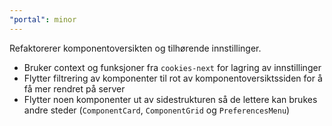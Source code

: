 ```yaml
---
"portal": minor
---
```


Refaktorerer komponentoversikten og tilhørende innstillinger.

- Bruker context og funksjoner fra `cookies-next` for lagring av innstillinger
- Flytter filtrering av komponenter til rot av komponentoversiktssiden for å få mer rendret på server
- Flytter noen komponenter ut av sidestrukturen så de lettere kan brukes andre steder (`ComponentCard`, `ComponentGrid` og `PreferencesMenu`)
